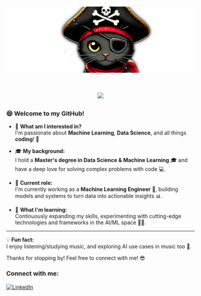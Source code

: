 ![MasterHead](pics/cat-pirate.png)

<h1 align="center">
    <img src="https://readme-typing-svg.herokuapp.com/?font=Righteous&size=35&center=true&vCenter=true&width=500&height=70&duration=4000&lines=Hi+There!+👋;+I'm+Thanos+Aidinis!;" />
</h1>

### 😄 Welcome to my GitHub!

- 👀 **What am I interested in?**  
   I'm passionate about **Machine Learning**, **Data Science**, and all things **coding**! 🚀  
   
- 🎓 **My background:**  
   I hold a **Master's degree in Data Science & Machine Learning** 🎓 and have a deep love for solving complex problems with code 💻.  

- 💼 **Current role:**  
   I'm currently working as a **Machine Learning Engineer** 🤖, building models and systems to turn data into actionable insights 📊.

- 🌱 **What I'm learning:**  
   Continuously expanding my skills, experimenting with cutting-edge technologies and frameworks in the AI/ML space 🧠✨.

---

💡 **Fun fact:**  
  I enjoy listening/studying music, and exploring AI use cases in music too 🧩.

Thanks for stopping by! Feel free to connect with me! 😎

<h3 align="left">Connect with me:</h3>
<p align="left">
  <a href="https://gr.linkedin.com/in/thanos-aidinis-589950175" target="_blank">
    <img align="center" src="https://cdn.jsdelivr.net/npm/simple-icons@3.0.1/icons/linkedin.svg" alt="LinkedIn" height="30" width="40" />
  </a>
</p>
<!---
![Than's GitHub stats](https://github-readme-stats.vercel.app/api?username=ThanAid&show=reviews,discussions_started,discussions_answered,prs_merged,prs_merged_percentage&show_icons=true&theme=radical)
![Top Langs](https://github-readme-stats.vercel.app/api/top-langs/?username=ThanAid&size_weight=0.5&count_weight=0.5)
-->

<!---
ThanAid/ThanAid is a ✨ special ✨ repository because its `README.md` (this file) appears on your GitHub profile.
You can click the Preview link to take a look at your changes.
--->
